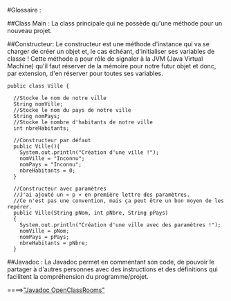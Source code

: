 #Glossaire :

##Class Main :
La class principale qui ne possède qu'une méthode pour un nouveau projet.

##Constructeur:
Le constructeur est une méthode d'instance qui va se charger de créer un objet et, 
le cas échéant, d'initialiser ses variables de classe ! Cette méthode a pour rôle de signaler à la JVM (Java Virtual Machine) 
qu'il faut réserver de la mémoire pour notre futur objet et donc, par extension, d'en réserver pour toutes ses variables.

```
public class Ville {
 
  //Stocke le nom de notre ville
  String nomVille;
  //Stocke le nom du pays de notre ville
  String nomPays;
  //Stocke le nombre d'habitants de notre ville
  int nbreHabitants;
 
  //Constructeur par défaut
  public Ville(){
    System.out.println("Création d'une ville !");          
    nomVille = "Inconnu";
    nomPays = "Inconnu";
    nbreHabitants = 0;
  }
 
  //Constructeur avec paramètres
  //J'ai ajouté un « p » en première lettre des paramètres.
  //Ce n'est pas une convention, mais ça peut être un bon moyen de les repérer.
  public Ville(String pNom, int pNbre, String pPays)
  {
    System.out.println("Création d'une ville avec des paramètres !");
    nomVille = pNom;
    nomPays = pPays;
    nbreHabitants = pNbre;
  }        
```
##Javadoc :
La Javadoc permet en commentant son code, de pouvoir le partager à d'autres personnes avec des instructions et des définitions qui facilitent la compréhension du programme/projet.

====>["Javadoc OpenClassRooms"](https://openclassrooms.com/courses/presentation-de-la-javadoc)
